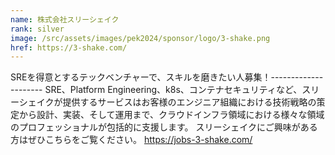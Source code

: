 ```yaml
---
name: 株式会社スリーシェイク
rank: silver
image: /src/assets/images/pek2024/sponsor/logo/3-shake.png
href: https://3-shake.com/
---
```

SREを得意とするテックベンチャーで、スキルを磨きたい人募集！--------------------- SRE、Platform Engineering、k8s、コンテナセキュリティなど、スリーシェイクが提供するサービスはお客様のエンジニア組織における技術戦略の策定から設計、実装、そして運用まで、クラウドインフラ領域における様々な領域のプロフェッショナルが包括的に支援します。 スリーシェイクにご興味がある方はぜひこちらをご覧ください。 https://jobs-3-shake.com/

